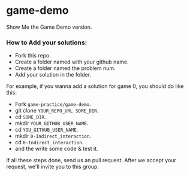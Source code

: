 game-demo
======

Show Me the Game Demo version.

### How to Add your solutions:

  * Fork this repo.
  * Create a folder named with your github name.
  * Create a folder named the problem num.
  * Add your solution in the folder.

For example, if you wanna add a solution for game 0, you should do like this:

  * Fork `game-practice/game-demo`.
  * git clone `YOUR_REPO_URL SOME_DIR`.
  * cd `SOME_DIR`.
  * mkdir `YOUR_GITHUB_USER_NAME`.
  * cd `YOU_GITHUB_USER_NAME`.
  * mkdir `0-Indirect_interaction`.
  * cd `0-Indirect_interaction`.
  * and the write some code & test it.

If all these steps done, send us an pull request. After we accept your request, we'll invite you to this group.
